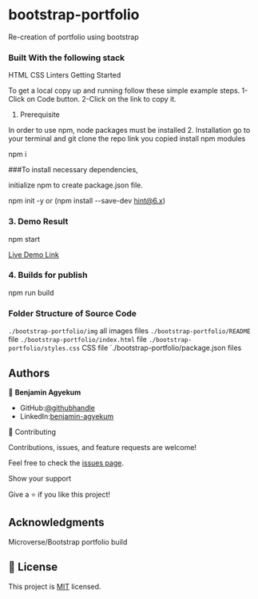 # bootstrap-portfolio
Re-creation of portfolio using bootstrap


### Built With the following stack
HTML CSS Linters
Getting Started

To get a local copy up and running follow these simple example steps. 1-Click on Code button. 2-Click on the link to copy it.
1. Prerequisite

In order to use npm, node packages must be installed
2. Installation
go to your terminal and git clone the repo link you copied
 install npm modules

npm i

 ###To install necessary dependencies,

initialize npm to create package.json file.

npm init -y or (npm install --save-dev hint@6.x)

### 3. Demo Result

npm start

[Live Demo Link](https://localhost:5500/)

### 4. Builds for publish

npm run build


### Folder Structure of Source Code

`./bootstrap-portfolio/img` all images files
`./bootstrap-portfolio/README` file
`./bootstrap-portfolio/index.html` file
`./bootstrap-portfolio/styles.css` CSS file
`./bootstrap-portfolio/package.json files

## Authors

👤 **Benjamin Agyekum**

- GitHub:[@githubhandle](https://github.com/hislordshipprof)
- LinkedIn:[benjamin-agyekum](https://www.linkedin.com/in/benjamin-agyekum-5962b7126)

🤝 Contributing

Contributions, issues, and feature requests are welcome!

Feel free to check the [issues page](../../issues/).

Show your support

Give a ⭐️ if you like this project!

## Acknowledgments
Microverse/Bootstrap portfolio build


## 📝 License

This project is [MIT](./MIT.md) licensed.